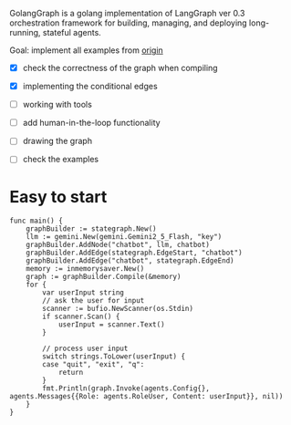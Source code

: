 GolangGraph is a golang implementation of LangGraph ver 0.3 orchestration framework for building, managing, and deploying long-running, stateful agents.

Goal: implement all examples from [origin](https://langchain-ai.github.io/langgraph/concepts/why-langgraph/)

- [x] check the correctness of the graph when compiling
- [X] implementing the conditional edges
- [ ] working with tools
- [ ] add human-in-the-loop functionality
- [ ] drawing the graph
- [ ] check the examples


# Easy to start

```
func main() {
	graphBuilder := stategraph.New()
	llm := gemini.New(gemini.Gemini2_5_Flash, "key")
	graphBuilder.AddNode("chatbot", llm, chatbot)
	graphBuilder.AddEdge(stategraph.EdgeStart, "chatbot")
	graphBuilder.AddEdge("chatbot", stategraph.EdgeEnd)
	memory := inmemorysaver.New()
	graph := graphBuilder.Compile(&memory)
	for {
		var userInput string
		// ask the user for input
		scanner := bufio.NewScanner(os.Stdin)
		if scanner.Scan() {
			userInput = scanner.Text()
		}

		// process user input
		switch strings.ToLower(userInput) {
		case "quit", "exit", "q":
			return
		}
		fmt.Println(graph.Invoke(agents.Config{}, agents.Messages{{Role: agents.RoleUser, Content: userInput}}, nil))
	}
}
```

